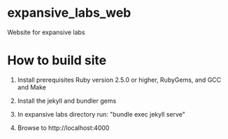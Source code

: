 # expansive_labs_web
Website for expansive labs

# How to build site
 
1. Install prerequisites
  Ruby version 2.5.0 or higher,
  RubyGems, and
  GCC and Make
 
2. Install the jekyll and bundler gems
 
3. In expansive labs directory run:
  "bundle exec jekyll serve"
 
4. Browse to http://localhost:4000

